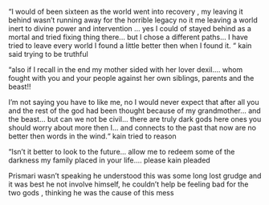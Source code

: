 “I would of been sixteen as the world went into recovery , my leaving it behind wasn’t running away for the horrible legacy no it me leaving a world inert to divine power and intervention ... yes I could of stayed behind as a mortal and tried fixing thing there... but I chose a different paths... I have tried to leave every world I found a little better then when I found it. “ kain said trying to be truthful 

“also if I recall in the end my mother sided with her lover dexil.... whom fought with you and your people against her own siblings, parents  and the beast!! 

I’m not saying you have to like me, no I would never expect that after all you and the rest of the god had been thought because of my grandmother... and the beast... but can we not be civil... there are truly dark gods here ones you should worry about more then I... and connects to the past that now are no better then words in the wind.“ kain tried to reason 

“Isn’t it better to look to the future... allow me to redeem some of the darkness my family placed in your life.... please kain pleaded 

Prismari wasn’t speaking he understood this was some long lost grudge and it was best he not involve himself, he couldn’t help be feeling bad for the two gods , thinking he was the cause of this mess